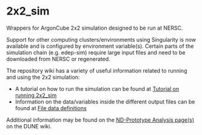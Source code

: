 # 2x2_sim
Wrappers for ArgonCube 2x2 simulation designed to be run at NERSC.

Support for other computing clusters/environments using Singularity is now available and is configured by environment variable(s). Certain parts of the simulation chain (e.g. edep-sim) require large input files and need to be downloaded from NERSC or regenerated.

The repository wiki has a variety of useful information related to running and using the 2x2 simulation:

+ A tutorial on how to run the simulation can be found at [Tutorial on running 2x2_sim](https://github.com/DUNE/2x2_sim/wiki/Tutorial-on-running-2x2_sim)
+ Information on the data/variables inside the different output files can be found at [File data definitions](https://github.com/DUNE/2x2_sim/wiki/File-data-definitions)

Additional information may be found on the [ND-Prototype Analysis page(s)](https://wiki.dunescience.org/wiki/ND_Prototype_Analysis) on the DUNE wiki.
